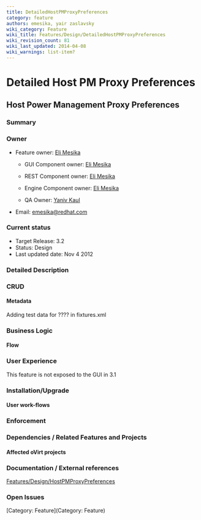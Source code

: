 ```yaml
---
title: DetailedHostPMProxyPreferences
category: feature
authors: emesika, yair zaslavsky
wiki_category: Feature
wiki_title: Features/Design/DetailedHostPMProxyPreferences
wiki_revision_count: 81
wiki_last_updated: 2014-04-08
wiki_warnings: list-item?
---
```


# Detailed Host PM Proxy Preferences

## Host Power Management Proxy Preferences

### Summary

### Owner

*   Feature owner: [ Eli Mesika](User:emesika)

    * GUI Component owner: [ Eli Mesika](User:emesika)

    * REST Component owner: [ Eli Mesika](User:emesika)

    * Engine Component owner: [ Eli Mesika](User:emesika)

    * QA Owner: [ Yaniv Kaul](User:ykaul)

*   Email: emesika@redhat.com

### Current status

*   Target Release: 3.2
*   Status: Design
*   Last updated date: Nov 4 2012

### Detailed Description

### CRUD

#### Metadata

Adding test data for ???? in fixtures.xml

### Business Logic

#### Flow

### User Experience

This feature is not exposed to the GUI in 3.1

### Installation/Upgrade

#### User work-flows

### Enforcement

### Dependencies / Related Features and Projects

#### Affected oVirt projects

### Documentation / External references

[Features/Design/HostPMProxyPreferences](Features/Design/HostPMProxyPreferences)

### Open Issues

[Category: Feature](Category: Feature)
